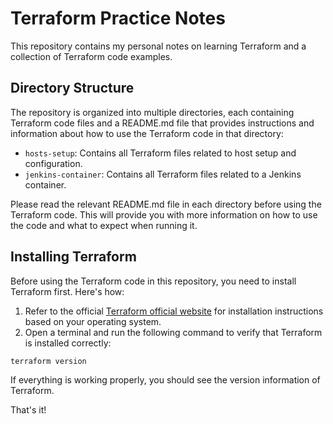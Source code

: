 # Terraform Practice Notes
This repository contains my personal notes on learning Terraform and a collection of Terraform code examples.


## Directory Structure
The repository is organized into multiple directories, each containing Terraform code files and a README.md file that provides instructions and information about how to use the Terraform code in that directory:
* `hosts-setup`: Contains all Terraform files related to host setup and configuration.
* `jenkins-container`: Contains all Terraform files related to a Jenkins container.

Please read the relevant README.md file in each directory before using the Terraform code. This will provide you with more information on how to use the code and what to expect when running it.

## Installing Terraform

Before using the Terraform code in this repository, you need to install Terraform first. Here's how:

1. Refer to the official [Terraform official website](https://www.terraform.io/downloads.html) for installation instructions based on your operating system.
2. Open a terminal and run the following command to verify that Terraform is installed correctly:
  ```
  terraform version
  ```
If everything is working properly, you should see the version information of Terraform. 

That's it! 
